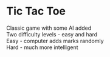 # Tic Tac Toe
Classic game with some AI added<br>
Two difficulty levels - easy and hard<br>
Easy - computer adds marks randomly<br>
Hard - much more intelligent

